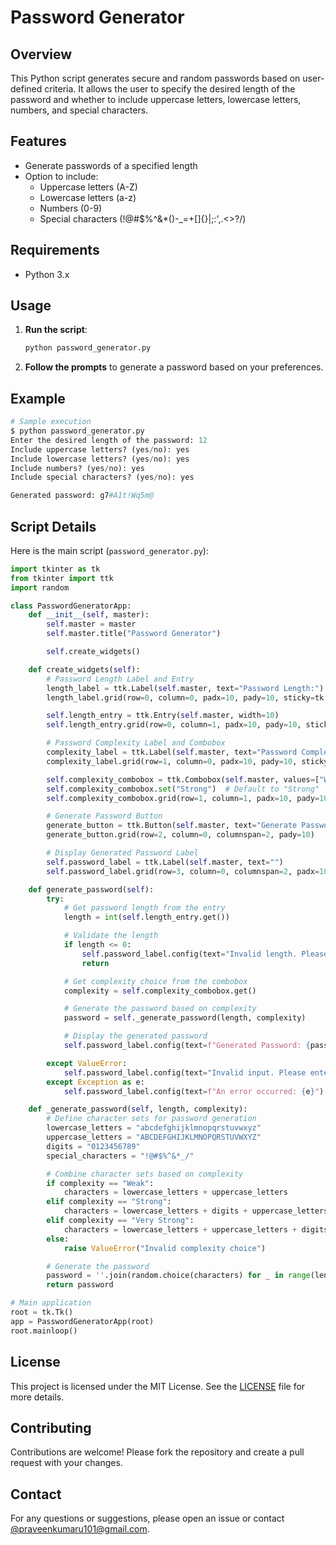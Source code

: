 # Password Generator

## Overview

This Python script generates secure and random passwords based on user-defined criteria. It allows the user to specify the desired length of the password and whether to include uppercase letters, lowercase letters, numbers, and special characters.

## Features

- Generate passwords of a specified length
- Option to include:
  - Uppercase letters (A-Z)
  - Lowercase letters (a-z)
  - Numbers (0-9)
  - Special characters (!@#$%^&*()-_=+[]{}|;:',.<>?/)

## Requirements

- Python 3.x

## Usage


   
   


1. **Run the script**:

   ```bash
   python password_generator.py
   ```

2. **Follow the prompts** to generate a password based on your preferences.

## Example

```python
# Sample execution
$ python password_generator.py
Enter the desired length of the password: 12
Include uppercase letters? (yes/no): yes
Include lowercase letters? (yes/no): yes
Include numbers? (yes/no): yes
Include special characters? (yes/no): yes

Generated password: g7#A1t!Wq5m@
```

## Script Details

Here is the main script (`password_generator.py`):

```python
import tkinter as tk
from tkinter import ttk
import random

class PasswordGeneratorApp:
    def __init__(self, master):
        self.master = master
        self.master.title("Password Generator")

        self.create_widgets()

    def create_widgets(self):
        # Password Length Label and Entry
        length_label = ttk.Label(self.master, text="Password Length:")
        length_label.grid(row=0, column=0, padx=10, pady=10, sticky=tk.W)

        self.length_entry = ttk.Entry(self.master, width=10)
        self.length_entry.grid(row=0, column=1, padx=10, pady=10, sticky=tk.W)

        # Password Complexity Label and Combobox
        complexity_label = ttk.Label(self.master, text="Password Complexity:")
        complexity_label.grid(row=1, column=0, padx=10, pady=10, sticky=tk.W)

        self.complexity_combobox = ttk.Combobox(self.master, values=["Weak", "Strong", "Very Strong"])
        self.complexity_combobox.set("Strong")  # Default to "Strong"
        self.complexity_combobox.grid(row=1, column=1, padx=10, pady=10, sticky=tk.W)

        # Generate Password Button
        generate_button = ttk.Button(self.master, text="Generate Password", command=self.generate_password)
        generate_button.grid(row=2, column=0, columnspan=2, pady=10)

        # Display Generated Password Label
        self.password_label = ttk.Label(self.master, text="")
        self.password_label.grid(row=3, column=0, columnspan=2, padx=10, pady=10)

    def generate_password(self):
        try:
            # Get password length from the entry
            length = int(self.length_entry.get())

            # Validate the length
            if length <= 0:
                self.password_label.config(text="Invalid length. Please enter a positive integer.")
                return

            # Get complexity choice from the combobox
            complexity = self.complexity_combobox.get()

            # Generate the password based on complexity
            password = self._generate_password(length, complexity)

            # Display the generated password
            self.password_label.config(text=f"Generated Password: {password}")

        except ValueError:
            self.password_label.config(text="Invalid input. Please enter a valid integer for the password length.")
        except Exception as e:
            self.password_label.config(text=f"An error occurred: {e}")

    def _generate_password(self, length, complexity):
        # Define character sets for password generation
        lowercase_letters = "abcdefghijklmnopqrstuvwxyz"
        uppercase_letters = "ABCDEFGHIJKLMNOPQRSTUVWXYZ"
        digits = "0123456789"
        special_characters = "!@#$%^&*_/"

        # Combine character sets based on complexity
        if complexity == "Weak":
            characters = lowercase_letters + uppercase_letters
        elif complexity == "Strong":
            characters = lowercase_letters + digits + uppercase_letters
        elif complexity == "Very Strong":
            characters = lowercase_letters + uppercase_letters + digits + special_characters
        else:
            raise ValueError("Invalid complexity choice")

        # Generate the password
        password = ''.join(random.choice(characters) for _ in range(length))
        return password

# Main application
root = tk.Tk()
app = PasswordGeneratorApp(root)
root.mainloop()
```

## License

This project is licensed under the MIT License. See the [LICENSE](LICENSE) file for more details.

## Contributing

Contributions are welcome! Please fork the repository and create a pull request with your changes.

## Contact

For any questions or suggestions, please open an issue or contact [@praveenkumaru101@gmail.com](mailto:your-praveenkumaru101@gmail.com).
